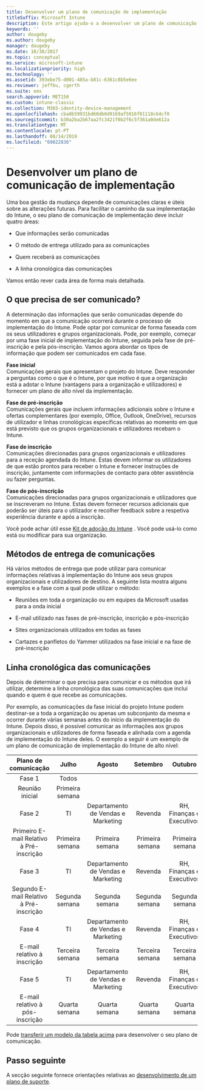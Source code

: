 ```yaml
---
title: Desenvolver um plano de comunicação de implementação
titleSuffix: Microsoft Intune
description: Este artigo ajuda-o a desenvolver um plano de comunicação para a sua implementação do Microsoft Intune.
keywords: ''
author: dougeby
ms.author: dougeby
manager: dougeby
ms.date: 10/30/2017
ms.topic: conceptual
ms.service: microsoft-intune
ms.localizationpriority: high
ms.technology: ''
ms.assetid: 393ebe75-d001-485a-b81c-6361c8b5e6ee
ms.reviewer: jeffbu, cgerth
ms.suite: ems
search.appverid: MET150
ms.custom: intune-classic
ms.collection: M365-identity-device-management
ms.openlocfilehash: cba8b59931bd60db0d9169af5016f01118c64cf0
ms.sourcegitcommit: b30a2ba2b67aa2fc3421f0b2f6c5f361a0de612a
ms.translationtype: MT
ms.contentlocale: pt-PT
ms.lasthandoff: 08/14/2019
ms.locfileid: "69022836"
---
```

# <a name="develop-a-rollout-communication-plan"></a>Desenvolver um plano de comunicação de implementação

Uma boa gestão da mudança depende de comunicações claras e úteis sobre as alterações futuras. Para facilitar o caminho da sua implementação do Intune, o seu plano de comunicação de implementação deve incluir quatro áreas:

- Que informações serão comunicadas

- O método de entrega utilizado para as comunicações

- Quem receberá as comunicações

- A linha cronológica das comunicações

Vamos então rever cada área de forma mais detalhada.

## <a name="what-needs-to-be-communicated"></a>O que precisa de ser comunicado?

A determinação das informações que serão comunicadas depende do momento em que a comunicação ocorrerá durante o processo de implementação do Intune. Pode optar por comunicar de forma faseada com os seus utilizadores e grupos organizacionais. Pode, por exemplo, começar por uma fase inicial de implementação do Intune, seguida pela fase de pré-inscrição e pela pós-inscrição. Vamos agora abordar os tipos de informação que podem ser comunicados em cada fase.

**Fase inicial** <br/>Comunicações gerais que apresentam o projeto do Intune. Deve responder a perguntas como o que é o Intune, por que motivo é que a organização está a adotar o Intune (vantagens para a organização e utilizadores) e fornecer um plano de alto nível da implementação.

**Fase de pré-inscrição**<br/> Comunicações gerais que incluem informações adicionais sobre o Intune e ofertas complementares (por exemplo, Office, Outlook, OneDrive), recursos de utilizador e linhas cronológicas específicas relativas ao momento em que está previsto que os grupos organizacionais e utilizadores recebam o Intune.

**Fase de inscrição**<br/> Comunicações direcionadas para grupos organizacionais e utilizadores para a receção agendada do Intune. Estas devem informar os utilizadores de que estão prontos para receber o Intune e fornecer instruções de inscrição, juntamente com informações de contacto para obter assistência ou fazer perguntas.

**Fase de pós-inscrição**<br/> Comunicações direcionadas para grupos organizacionais e utilizadores que se inscreveram no Intune. Estas devem fornecer recursos adicionais que poderão ser úteis para o utilizador e recolher feedback sobre a respetiva experiência durante e após a inscrição.

Você pode achar útil esse [Kit de adoção do Intune](https://aka.ms/IntuneAdoptionKit) . Você pode usá-lo como está ou modificar para sua organização.

## <a name="communication-delivery-methods"></a>Métodos de entrega de comunicações

Há vários métodos de entrega que pode utilizar para comunicar informações relativas à implementação do Intune aos seus grupos organizacionais e utilizadores de destino. A seguinte lista mostra alguns exemplos e a fase com a qual pode utilizar o método:

- Reuniões em toda a organização ou em equipes da Microsoft usadas para a onda inicial

- E-mail utilizado nas fases de pré-inscrição, inscrição e pós-inscrição

- Sites organizacionais utilizados em todas as fases

- Cartazes e panfletos do Yammer utilizados na fase inicial e na fase de pré-inscrição

## <a name="communications-timeline"></a>Linha cronológica das comunicações

Depois de determinar o que precisa para comunicar e os métodos que irá utilizar, determine a linha cronológica das suas comunicações que inclui quando e quem é que recebe as comunicações.

Por exemplo, as comunicações da fase inicial do projeto Intune podem destinar-se a toda a organização ou apenas um subconjunto da mesma e ocorrer durante várias semanas antes do início da implementação do Intune. Depois disso, é possível comunicar as informações aos grupos organizacionais e utilizadores de forma faseada e alinhada com a agenda de implementação do Intune deles. O exemplo a seguir é um exemplo de um plano de comunicação de implementação do Intune de alto nível:

  | **Plano de comunicação** | **Julho** | **Agosto** | **Setembro** | **Outubro** |
|:---:|:---:|:---:|:---:|:---:|
| Fase 1  | Todos |  |  |  |                                                         
| Reunião inicial | Primeira semana |  |  |  |                                                         
| Fase 2 | TI | Departamento de Vendas e Marketing | Revenda | RH, Finanças e Executivos |
| Primeiro E-mail Relativo à Pré-inscrição | Primeira semana | Primeira semana | Primeira semana | Primeira semana |
| Fase 3 | TI | Departamento de Vendas e Marketing | Revenda | RH, Finanças e Executivos |
| Segundo E-mail Relativo à Pré-inscrição | Segunda semana | Segunda semana | Segunda semana | Segunda semana |
| Fase 4 | TI | Departamento de Vendas e Marketing | Revenda | RH, Finanças e Executivos |
| E-mail relativo à inscrição | Terceira semana | Terceira semana | Terceira semana | Terceira semana |
| Fase 5 | TI | Departamento de Vendas e Marketing | Revenda | RH, Finanças e Executivos |
| E-mail relativo à pós-inscrição | Quarta semana | Quarta semana | Quarta semana | Quarta semana |

Pode [transferir um modelo da tabela acima](https://gallery.technet.microsoft.com/Intune-deployment-planning-fae156c2?redir=0) para desenvolver o seu plano de comunicação.

## <a name="next-step"></a>Passo seguinte

A secção seguinte fornece orientações relativas ao [desenvolvimento de um plano de suporte](planning-guide-support-plan.md).
